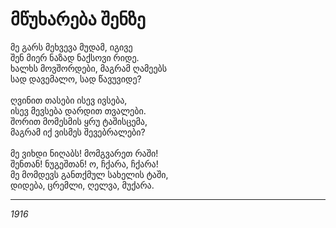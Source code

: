 # მწუხარება შენზე

მე გარს მეხვევა მუდამ, იგივე\
შენ მიერ ნაზად ნაქსოვი რიდე.\
ხალხს მოვშორდები, მაგრამ ღამეებს\
სად დავემალო, სად წავუვიდე?\
\
ღვინით თასები ისევ ივსება,\
ისევ მევსება დარდით თვალები.\
შორით მომესმის ყრუ ტაშისცემა,\
მაგრამ იქ ვისმეს შევებრალები?\
\
მე ვიხდი ნიღაბს! მომგვარეთ რაში!\
შენთან! ნუგეშთან! ო, ჩქარა, ჩქარა!\
მე მომდევს განთქმულ სახელის ტაში,\
დიდება, ცრემლი, ღელვა, მუქარა.

***

_1916_
